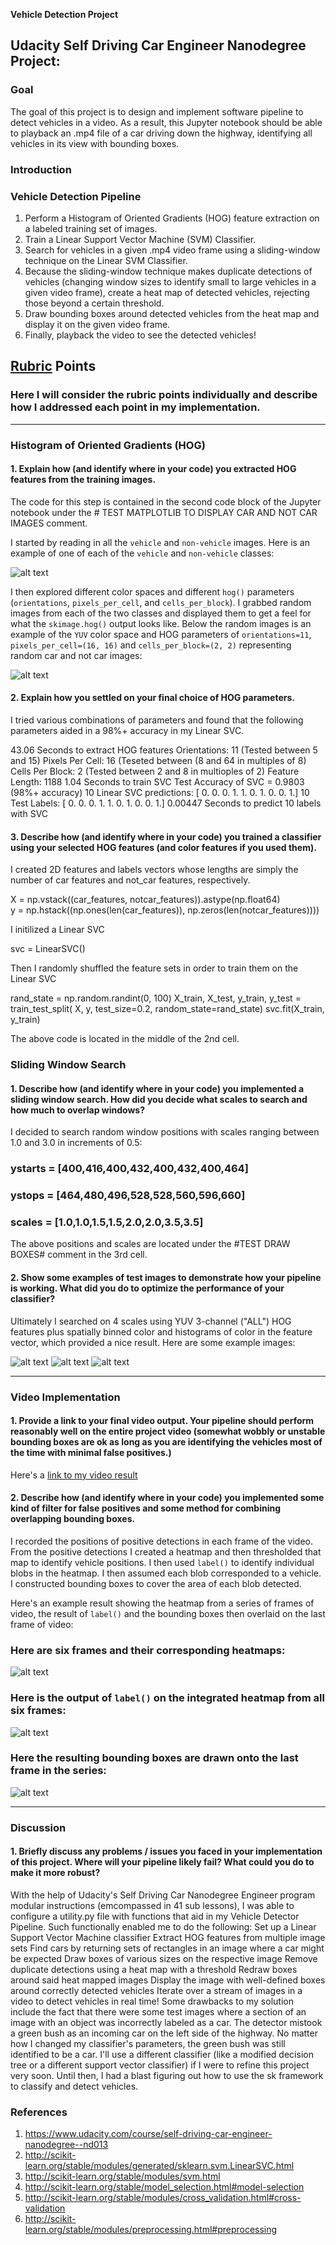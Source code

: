 **Vehicle Detection Project**

## Udacity Self Driving Car Engineer Nanodegree Project:

### Goal

The goal of this project is to design and implement software pipeline to detect vehicles in a video. As a result, this Jupyter notebook should be able to playback an .mp4 file of a car driving down the highway, identifying all vehicles in its view with bounding boxes.

### Introduction
### Vehicle Detection Pipeline

1. Perform a Histogram of Oriented Gradients (HOG) feature extraction on a labeled training set of images.
2. Train a Linear Support Vector Machine (SVM) Classifier.
3. Search for vehicles in a given .mp4 video frame using a sliding-window technique on the Linear SVM Classifier.
4. Because the sliding-window technique makes duplicate detections of vehicles (changing window sizes to identify small to large vehicles in a given video frame), create a heat map of detected vehicles, rejecting those beyond a certain threshold.
5. Draw bounding boxes around detected vehicles from the heat map and display it on the given video frame.
6. Finally, playback the video to see the detected vehicles!

[//]: # (Image References)
[image1]: ./examples/car_not_car.png
[image2]: ./examples/HOG_example.jpg
[image3]: ./examples/sliding_windows.jpg
[image4]: ./examples/sliding_window.jpg
[image5]: ./examples/bboxes_and_heat.png
[image6]: ./examples/labels_map.png
[image7]: ./examples/output_bboxes.png
[image8]: ./examples/RandomCarNotCar.jpg
[image9]: ./examples/CrudeDetector.jpg
[image10]: ./examples/HeatMap.jpg
[image11]: ./examples/RefinedDetector.jpg
[video1]: ./project_video_out.mp4

## [Rubric](https://review.udacity.com/#!/rubrics/513/view) Points
### Here I will consider the rubric points individually and describe how I addressed each point in my implementation.  

---

### Histogram of Oriented Gradients (HOG)

#### 1. Explain how (and identify where in your code) you extracted HOG features from the training images.


The code for this step is contained in the second code block of the Jupyter notebook under the # TEST MATPLOTLIB TO DISPLAY CAR AND NOT CAR IMAGES comment.

I started by reading in all the `vehicle` and `non-vehicle` images.  Here is an example of one of each of the `vehicle` and `non-vehicle` classes:

![alt text][image1]

I then explored different color spaces and different `hog()` parameters (`orientations`, `pixels_per_cell`, and `cells_per_block`).  I grabbed random images from each of the two classes and displayed them to get a feel for what the `skimage.hog()` output looks like. Below the random images is an example of the `YUV` color space and HOG parameters of `orientations=11`, `pixels_per_cell=(16, 16)` and `cells_per_block=(2, 2)` representing random car and not car images:

![alt text][image8]

#### 2. Explain how you settled on your final choice of HOG parameters.

I tried various combinations of parameters and found that the following parameters aided in a 98%+ accuracy in my Linear SVC. 

43.06 Seconds to extract HOG features
Orientations: 11 (Tested between 5 and 15)
Pixels Per Cell: 16 (Teseted between (8 and 64 in multiples of 8)
Cells Per Block: 2 (Tested between 2 and 8 in multioples of 2)
Feature Length: 1188
1.04 Seconds to train SVC
Test Accuracy of SVC =  0.9803 (98%+ accuracy)
10 Linear SVC predictions:  [ 0.  0.  0.  1.  1.  0.  1.  0.  0.  1.]
10 Test Labels:             [ 0.  0.  0.  1.  1.  0.  1.  0.  0.  1.]
0.00447 Seconds to predict 10 labels with SVC

#### 3. Describe how (and identify where in your code) you trained a classifier using your selected HOG features (and color features if you used them).

I created 2D features and labels vectors whose lengths are simply the number of car features and not_car features, respectively.

X = np.vstack((car_features, notcar_features)).astype(np.float64)  
y = np.hstack((np.ones(len(car_features)), np.zeros(len(notcar_features))))

I initilized a Linear SVC

svc = LinearSVC()

Then I randomly shuffled the feature sets in order to train them on the Linear SVC

rand_state = np.random.randint(0, 100)
X_train, X_test, y_train, y_test = train_test_split(
    X, y, test_size=0.2, random_state=rand_state)
svc.fit(X_train, y_train)

The above code is located in the middle of the 2nd cell.

### Sliding Window Search

#### 1. Describe how (and identify where in your code) you implemented a sliding window search.  How did you decide what scales to search and how much to overlap windows?

I decided to search random window positions with scales ranging between 1.0 and 3.0 in increments of 0.5:

### ystarts    = [400,416,400,432,400,432,400,464]
### ystops     = [464,480,496,528,528,560,596,660]
### scales     = [1.0,1.0,1.5,1.5,2.0,2.0,3.5,3.5]

The above positions and scales are located under the #TEST DRAW BOXES# comment in the 3rd cell.

#### 2. Show some examples of test images to demonstrate how your pipeline is working.  What did you do to optimize the performance of your classifier?

Ultimately I searched on 4 scales using YUV 3-channel ("ALL") HOG features plus spatially binned color and histograms of color in the feature vector, which provided a nice result.  Here are some example images:

![alt text][image9]
![alt text][image10]
![alt text][image11]

---

### Video Implementation

#### 1. Provide a link to your final video output.  Your pipeline should perform reasonably well on the entire project video (somewhat wobbly or unstable bounding boxes are ok as long as you are identifying the vehicles most of the time with minimal false positives.)
Here's a [link to my video result](./project_video_out.mp4)


#### 2. Describe how (and identify where in your code) you implemented some kind of filter for false positives and some method for combining overlapping bounding boxes.

I recorded the positions of positive detections in each frame of the video.  From the positive detections I created a heatmap and then thresholded that map to identify vehicle positions.  I then used `label()` to identify individual blobs in the heatmap.  I then assumed each blob corresponded to a vehicle.  I constructed bounding boxes to cover the area of each blob detected.  

Here's an example result showing the heatmap from a series of frames of video, the result of `label()` and the bounding boxes then overlaid on the last frame of video:

### Here are six frames and their corresponding heatmaps:

![alt text][image5]

### Here is the output of `label()` on the integrated heatmap from all six frames:
![alt text][image6]

### Here the resulting bounding boxes are drawn onto the last frame in the series:
![alt text][image7]


---

### Discussion

#### 1. Briefly discuss any problems / issues you faced in your implementation of this project.  Where will your pipeline likely fail?  What could you do to make it more robust?

With the help of Udacity's Self Driving Car Nanodegree Engineer program modular instructions (emcompassed in 41 sub lessons), I was able to configure a utility.py file with functions that aid in my Vehicle Detector Pipeline. Such functionally enabled me to do the following:
Set up a Linear Support Vector Machine classifier
Extract HOG features from multiple image sets
Find cars by returning sets of rectangles in an image where a car might be expected
Draw boxes of various sizes on the respective image
Remove duplicate detections using a heat map with a threshold
Redraw boxes around said heat mapped images
Display the image with well-defined boxes around correctly detected vehicles
Iterate over a stream of images in a video to detect vehicles in real time!
Some drawbacks to my solution include the fact that there were some test images where a section of an image with an object was incorrectly labeled as a car. The detector mistook a green bush as an incoming car on the left side of the highway. No matter how I changed my classifier's parameters, the green bush was still identified to be a car. I'll use a different classifier (like a modified decision tree or a different support vector classifier) if I were to refine this project very soon. Until then, I had a blast figuring out how to use the sk framework to classify and detect vehicles.

### References

1. https://www.udacity.com/course/self-driving-car-engineer-nanodegree--nd013
2. http://scikit-learn.org/stable/modules/generated/sklearn.svm.LinearSVC.html
3. http://scikit-learn.org/stable/modules/svm.html
4. http://scikit-learn.org/stable/model_selection.html#model-selection
5. http://scikit-learn.org/stable/modules/cross_validation.html#cross-validation
6. http://scikit-learn.org/stable/modules/preprocessing.html#preprocessing

